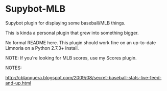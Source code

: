 Supybot-MLB
===========

Supybot plugin for displaying some baseball/MLB things.

This is kinda a personal plugin that grew into something bigger.

No formal README here. This plugin should work fine on an up-to-date Limnoria on a Python 2.7.3+ install.

NOTE: If you're looking for MLB scores, use my Scores plugin.

NOTES:

http://cblanquera.blogspot.com/2009/08/secret-baseball-stats-live-feed-and-up.html
